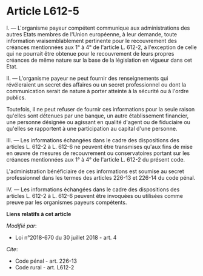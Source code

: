 # Article L612-5

I. ― L'organisme payeur compétent communique aux administrations des autres Etats membres de l'Union européenne, à leur
demande, toute information vraisemblablement pertinente pour le recouvrement des créances mentionnées aux 1° à 4° de
l'article L. 612-2, à l'exception de celle qui ne pourrait être obtenue pour le recouvrement de leurs propres créances de
même nature sur la base de la législation en vigueur dans cet Etat.

II. ― L'organisme payeur ne peut fournir des renseignements qui révéleraient un secret des affaires ou un secret
professionnel ou dont la communication serait de nature à porter atteinte à la sécurité ou à l'ordre publics.

Toutefois, il ne peut refuser de fournir ces informations pour la seule raison qu'elles sont détenues par une banque, un
autre établissement financier, une personne désignée ou agissant en qualité d'agent ou de fiduciaire ou qu'elles se
rapportent à une participation au capital d'une personne.

III. ― Les informations échangées dans le cadre des dispositions des articles L. 612-2 à L. 612-6 ne peuvent être transmises
qu'aux fins de mise en œuvre de mesures de recouvrement ou conservatoires portant sur les créances mentionnées aux 1° à 4° de
l'article L. 612-2 du présent code.

L'administration bénéficiaire de ces informations est soumise au secret professionnel dans les termes des articles 226-13 et
226-14 du code pénal.

IV. ― Les informations échangées dans le cadre des dispositions des articles L. 612-2 à L. 612-6 peuvent être invoquées ou
utilisées comme preuve par les organismes payeurs compétents.

**Liens relatifs à cet article**

_Modifié par_:

  - Loi n°2018-670 du 30 juillet 2018 - art. 4

_Cite_:

  - Code pénal - art. 226-13
  - Code rural - art. L612-2
